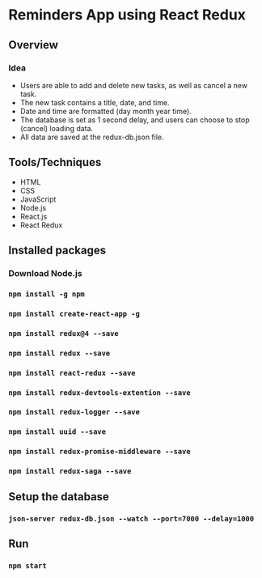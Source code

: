 # Reminders App using React Redux

## Overview
### Idea
- Users are able to add and delete new tasks, as well as cancel a new task. 
- The new task contains a title, date, and time. 
- Date and time are formatted (day month year time).
- The database is set as 1 second delay, and users can choose to stop (cancel) loading data. 
- All data are saved at the redux-db.json file. 

## Tools/Techniques
- HTML
- CSS
- JavaScript
- Node.js
- React.js
- React Redux

## Installed packages
### Download Node.js
### `npm install -g npm`
### `npm install create-react-app -g`
### `npm install redux@4 --save`
### `npm install redux --save`
### `npm install react-redux --save`
### `npm install redux-devtools-extention --save`
### `npm install redux-logger --save`
### `npm install uuid --save`
### `npm install redux-promise-middleware --save`
### `npm install redux-saga --save`

## Setup the database
### `json-server redux-db.json --watch --port=7000 --delay=1000`

## Run
### `npm start`
